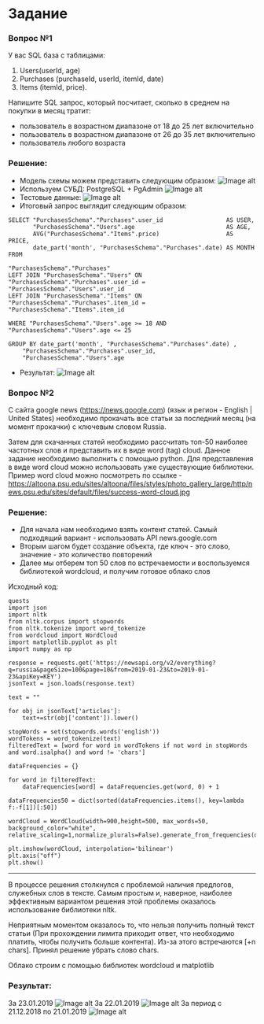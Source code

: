 # Задание

### Вопрос №1
У вас SQL база с таблицами:
1) Users(userId, age)
2) Purchases (purchaseId, userId, itemId, date)
3) Items (itemId, price).

Напишите SQL запрос, который посчитает, сколько в среднем на покупки в месяц тратит:
- пользователь в возрастном диапазоне от 18 до 25 лет включительно
- пользователь в возрастном диапазоне от 26 до 35 лет включительно
- пользователь любого возраста

### Решение:
* Модель схемы можем представить следующим образом:
![Image alt](https://github.com/Denisplusplus/something/blob/master/images/schema_model.png)
* Используем СУБД: PostgreSQL + PgAdmin
![Image alt](https://github.com/Denisplusplus/something/blob/master/images/postgres_schema.png)
* Тестовые данные:
![Image alt](https://github.com/Denisplusplus/something/blob/master/images/test_data.png)
* Итоговый запрос выглядит следующим образом:
```
SELECT "PurchasesSchema"."Purchases".user_id                  AS USER, 
       "PurchasesSchema"."Users".age                          AS AGE,
       AVG("PurchasesSchema"."Items".price)                   AS PRICE,
       date_part('month', "PurchasesSchema"."Purchases".date) AS MONTH
FROM 

"PurchasesSchema"."Purchases" 
LEFT JOIN "PurchasesSchema"."Users" ON "PurchasesSchema"."Purchases".user_id = "PurchasesSchema"."Users".user_id 
LEFT JOIN "PurchasesSchema"."Items" ON "PurchasesSchema"."Purchases".item_id = "PurchasesSchema"."Items".item_id

WHERE "PurchasesSchema"."Users".age >= 18 AND "PurchasesSchema"."Users".age <= 25

GROUP BY date_part('month', "PurchasesSchema"."Purchases".date) , 
	"PurchasesSchema"."Purchases".user_id, 
	"PurchasesSchema"."Users".age
```
* Результат:
![Image alt](https://github.com/Denisplusplus/something/blob/master/images/query_result.png)



### Вопрос №2

С сайта google news (https://news.google.com) (язык и регион - English | United States) необходимо прокачать все статьи за последний месяц (на момент прокачки) с ключевым словом Russia.

Затем для скачанных статей необходимо рассчитать топ-50 наиболее частотных слов и представить их в виде word (tag) cloud. Данное задание необходимо выполнить с помощью python. Для представления в виде word cloud можно использовать уже существующие библиотеки. Пример word cloud можно посмотреть по ссылке - https://altoona.psu.edu/sites/altoona/files/styles/photo_gallery_large/http/news.psu.edu/sites/default/files/success-word-cloud.jpg

### Решение:
* Для начала нам необходимо взять контент статей. Самый подходящий вариант - использовать API news.google.com
* Вторым шагом будет создание объекта, где ключ - это слово, значение - это количество повторений 
* Далее мы отберем топ 50 слов по встречаемости и воспользуемся библиотекой wordcloud, и получим готовое облако слов

Исходный код:
```
quests
import json 
import nltk
from nltk.corpus import stopwords 
from nltk.tokenize import word_tokenize 
from wordcloud import WordCloud
import matplotlib.pyplot as plt
import numpy as np

response = requests.get('https://newsapi.org/v2/everything?q=russia&pageSize=100&page=10&from=2019-01-23&to=2019-01-23&apiKey=KEY')
jsonText = json.loads(response.text)

text = ""

for obj in jsonText['articles']:
	text+=str(obj['content']).lower()

stopWords = set(stopwords.words('english')) 
wordTokens = word_tokenize(text)
filteredText = [word for word in wordTokens if not word in stopWords and word.isalpha() and word != 'chars'] 

dataFrequencies = {}

for word in filteredText:
    dataFrequencies[word] = dataFrequencies.get(word, 0) + 1 
  
dataFrequencies50 = dict(sorted(dataFrequencies.items(), key=lambda f:-f[1])[:50])

wordCloud = WordCloud(width=900,height=500, max_words=50, background_color="white", relative_scaling=1,normalize_plurals=False).generate_from_frequencies(dataFrequencies50)

plt.imshow(wordCloud, interpolation='bilinear')
plt.axis("off")
plt.show()
```

--- 
В процессе решения столкнулся с проблемой наличия предлогов, служебных слов в тексте. Самым простым и, наверное, наиболее эффективным вариантом решения этой проблемы оказалось использование библиотеки nltk.

Неприятным моментом оказалось то, что нельзя получить полный текст статьи (При прохождении лимита приходит ответ, что необходимо платить, чтобы получить больше контента). Из-за этого встречаются [+n chars]. Принял решение убрать слово chars.

Облако строим с помощью библиотек wordcloud и matplotlib

### Результат:
За 23.01.2019
![Image alt](https://github.com/Denisplusplus/something/blob/master/images/wordCloud23.png)
За 22.01.2019
![Image alt](https://github.com/Denisplusplus/something/blob/master/images/wordCloud22.png)
За период с 21.12.2018 по 21.01.2019
![Image alt](https://github.com/Denisplusplus/something/blob/master/images/wordCloud21-21.png)
